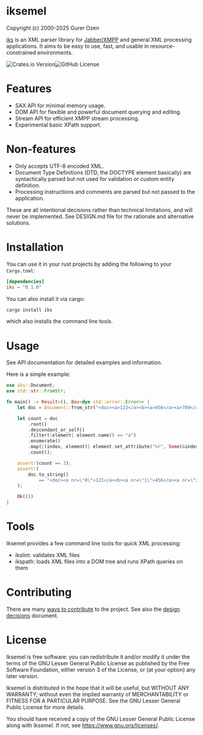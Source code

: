 # iksemel

Copyright (c) 2000-2025 Gurer Ozen <meduketto at gmail.com>

[iks][iks] is an XML parser library for [Jabber/XMPP][XMPP] and
general XML processing applications. It aims to be easy to use,
fast, and usable in resource-constrained environments.

![Crates.io Version](https://img.shields.io/crates/v/iks)![GitHub License](https://img.shields.io/github/license/meduketto/iksemel-rust)


# Features

* SAX API for minimal memory usage.
* DOM API for flexible and powerful document querying and editing.
* Stream API for efficient XMPP stream processing.
* Experimental basic XPath support.

# Non-features

* Only accepts UTF-8 encoded XML.
* Document Type Definitions (DTD, the DOCTYPE element basically) are
  syntactically parsed but not used for validation or custom entity
  definition.
* Processing instructions and comments are parsed but not passed to
  the application.

These are all intentional decisions rather than technical limitations,
and will never be implemented. See DESIGN.md file for the rationale
and alternative solutions.

# Installation

You can use it in your rust projects by adding the following to your `Cargo.toml`:

```toml
[dependencies]
iks = "0.1.0"
```

You can also install it via cargo:

```sh
cargo install iks
```

which also installs the command line tools.

# Usage

See API documentation for detailed examples and information.

Here is a simple example:

```rust
use iks::Document;
use std::str::FromStr;

fn main() -> Result<(), Box<dyn std::error::Error>> {
    let doc = Document::from_str("<doc><a>123</a><b><a>456</a><a>789</a></b></doc>")?;

    let count = doc
        .root()
        .descendant_or_self()
        .filter(|element| element.name() == "a")
        .enumerate()
        .map(|(index, element)| element.set_attribute("nr", Some(&index.to_string())))
        .count();

    assert!(count == 3);
    assert!(
        doc.to_string()
            == "<doc><a nr=\"0\">123</a><b><a nr=\"1\">456</a><a nr=\"2\">789</a></b></doc>"
    );

    Ok(())
}
```

# Tools

Iksemel provides a few command line tools for quick XML processing:

* ikslint: validates XML files
* ikspath: loads XML files into a DOM tree and runs XPath queries on them

# Contributing

There are many [ways to contribute](CONTRIBUTING.md) to the project. See also
the [design decisions](DESIGN.md) document.

# License

Iksemel is free software: you can redistribute it and/or modify it under
the terms of the GNU Lesser General Public License as published by the
Free Software Foundation, either version 3 of the License, or (at your
option) any later version.

Iksemel is distributed in the hope that it will be useful, but WITHOUT
ANY WARRANTY; without even the implied warranty of MERCHANTABILITY or
FITNESS FOR A PARTICULAR PURPOSE. See the GNU Lesser General Public
License for more details.

You should have received a copy of the GNU Lesser General Public License
along with Iksemel. If not, see <https://www.gnu.org/licenses/>.


[iks]: https://github.com/meduketto/iksemel-rust
[XMPP]: https://xmpp.org
